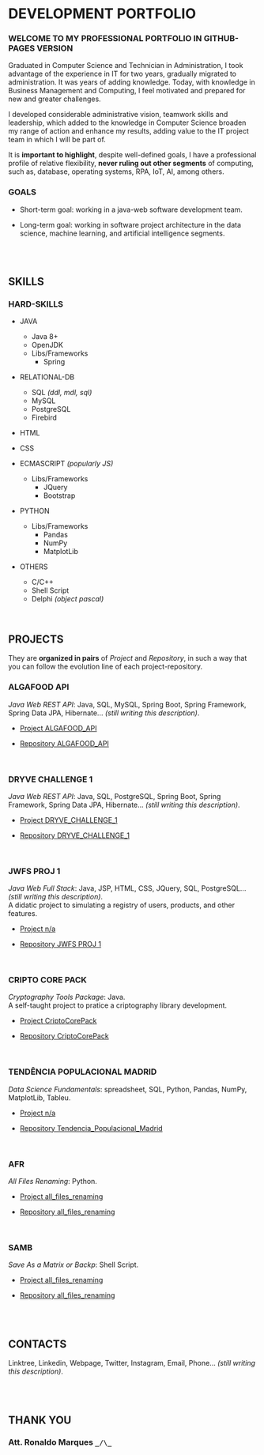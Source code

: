 # DEVELOPMENT PORTFOLIO
### WELCOME TO MY PROFESSIONAL PORTFOLIO IN GITHUB-PAGES VERSION
Graduated in Computer Science and Technician in Administration, I took advantage of the experience in IT for two years, gradually migrated to administration. It was years of adding knowledge. Today, with knowledge in Business Management and Computing, I feel motivated and prepared for new and greater challenges.  
  
I developed considerable administrative vision, teamwork skills and leadership, which added to the knowledge in Computer Science broaden my range of action and enhance my results, adding value to the IT project team in which I will be part of.  
  
It is **important to highlight**, despite well-defined goals, I have a professional profile of relative flexibility, **never ruling out other segments** of computing, such as, database, operating systems, RPA, IoT, AI, among others.  
  
### GOALS
+ Short-term goal: working in a java-web software development team.
+ Long-term goal: working in software project architecture in the data science, machine learning, and artificial intelligence segments.  
  
  &nbsp;  
  &nbsp;  
  
## SKILLS
### HARD-SKILLS
* JAVA
  + Java 8+
  + OpenJDK
  + Libs/Frameworks
    - Spring  
* RELATIONAL-DB
  + SQL _(ddl, mdl, sql)_
  + MySQL
  + PostgreSQL
  + Firebird  
* HTML
* CSS
* ECMASCRIPT _(popularly JS)_
  + Libs/Frameworks
    - JQuery
    - Bootstrap  
* PYTHON
  + Libs/Frameworks
    - Pandas
	- NumPy
	- MatplotLib  
* OTHERS
  + C/C++
  + Shell Script
  + Delphi _(object pascal)_  
  
  &nbsp;  
  
## PROJECTS
They are **organized in pairs** of _Project_ and _Repository_, in such a way that you can follow the evolution line of each project-repository.  
  
### ALGAFOOD API
_Java Web REST API_: Java, SQL, MySQL, Spring Boot, Spring Framework, Spring Data JPA, Hibernate... _(still writing this description)_.  
+ [Project ALGAFOOD_API](https://github.com/ROPIMASI/ALGAFOOD_API/projects/1)
+ [Repository ALGAFOOD_API](https://github.com/ROPIMASI/ALGAFOOD_API)  
  
  &nbsp;  
  
### DRYVE CHALLENGE 1
_Java Web REST API_: Java, SQL, PostgreSQL, Spring Boot, Spring Framework, Spring Data JPA, Hibernate... _(still writing this description)_.  
+ [Project DRYVE_CHALLENGE_1](https://github.com/users/ROPIMASI/projects/10)
+ [Repository DRYVE_CHALLENGE_1](https://github.com/ROPIMASI/DRYVE_CHALLENGE_1)  
  
  &nbsp;  
  
### JWFS PROJ 1
_Java Web Full Stack_: Java, JSP, HTML, CSS, JQuery, SQL, PostgreSQL... _(still writing this description)_.  
A didatic project to simulating a registry of users, products, and other features.  
+ [Project n/a](#)
+ [Repository JWFS PROJ 1](https://github.com/ROPIMASI/JWFS_PROJ_1)  
  
  &nbsp;  
  
### CRIPTO CORE PACK
_Cryptography Tools Package_: Java.  
A self-taught project to pratice a criptography library development.  
+ [Project CriptoCorePack](https://github.com/users/ROPIMASI/projects/9)
+ [Repository CriptoCorePack](https://github.com/ROPIMASI/CryptoCorePack)  
  
  &nbsp;  
  
### TENDÊNCIA POPULACIONAL MADRID
_Data Science Fundamentals_: spreadsheet, SQL, Python, Pandas, NumPy, MatplotLib, Tableu.  
+ [Project n/a](#)
+ [Repository Tendencia_Populacional_Madrid](https://github.com/ROPIMASI/Tendencia_Populacional_Madrid)  
  
  &nbsp;  
  
### AFR
_All Files Renaming_: Python.  
+ [Project all_files_renaming](https://github.com/users/ROPIMASI/projects/2)
+ [Repository all_files_renaming](https://github.com/ROPIMASI/all_files_renaming)  
  
  &nbsp;  
  
### SAMB
_Save As a Matrix or Backp_: Shell Script.  
+ [Project all_files_renaming](https://github.com/users/ROPIMASI/projects/7)
+ [Repository all_files_renaming](https://github.com/ROPIMASI/SAMB)  
  
  &nbsp;  
  &nbsp;  
  
## CONTACTS
Linktree, Linkedin, Webpage, Twitter, Instagram, Email, Phone... _(still writing this description)_.  
  
  &nbsp;  
  &nbsp;  
  
## THANK YOU
### Att. Ronaldo Marques `_/\_`  
  
  
